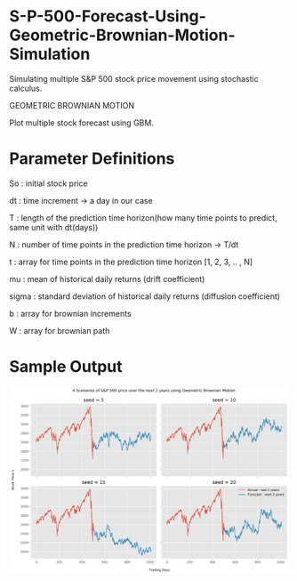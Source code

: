 # S-P-500-Forecast-Using-Geometric-Brownian-Motion-Simulation
Simulating multiple S&amp;P 500 stock price movement using stochastic calculus.

GEOMETRIC BROWNIAN MOTION

Plot multiple stock forecast using GBM.

# Parameter Definitions

  So    :   initial stock price
  
  dt    :   time increment -> a day in our case
  
  T     :   length of the prediction time horizon(how many time points to predict, same unit with dt(days))
  
  N     :   number of time points in the prediction time horizon -> T/dt
  
  t     :   array for time points in the prediction time horizon [1, 2, 3, .. , N]
  
  mu    :   mean of historical daily returns (drift coefficient)
  
  sigma :   standard deviation of historical daily returns (diffusion coefficient)
  
  b     :   array for brownian increments
  
  W     :   array for brownian path

# Sample Output
![Matplotlib output](/sample_output.png)
